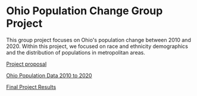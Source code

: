 # Ohio Population Change Group Project

This group project focuses on Ohio's population change between 2010 and 2020. Within this project, we focused on race and ethnicity demographics and the distribution of populations in metropolitan areas. 

[Project proposal](https://docs.google.com/presentation/d/1LCb4qbZAJn_uHSCQLUjne0GhYHoHBHBIdIzj8eL-DPE/edit?usp=sharing)

[Ohio Population Data 2010 to 2020](https://drive.google.com/drive/folders/1-YXEtulCXWJRxuYBSmRGrgSJptjTG4YK?usp=drive_link)

[Final Project Results](https://storymaps.arcgis.com/stories/4be2c22255754322ae4083dd33199a8a)
